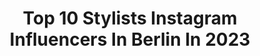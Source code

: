 ---
title: Top 10 Stylists Instagram Influencers In Berlin In 2023
description: >-
  Find top stylists Instagram influencers in Berlin in 2023. Most popular hashtags: #berlin #outfit #beauty #stylist.
platform: Instagram
hits: 38
text_top: Discover the most popular Instagram influencers on inBeat.
text_bottom: inBeat holds 38 Instagram influencers like this in Berlin, Germany for you to connect with.
profiles:
  - username: "alina_kossan"
    fullname: >-
      Аlina
    bio: >-
      STYLIST/ MODEL/ SOCIAL MEDIA MANAGER Berlin based @vivamodelsberlin content creation inquiries: alina_kossan@gmx.de
    location: "Germany"
    followers: 30279
    engagement: 685
    commentsToLikes: 0.008981
    id: ck0tyvhcro8ab0i19l6fl771l
    verified: false
    hashtags: "#ad, #filaeurope, #realitytoideaxhavaianas, #zalandostyle"
  - username: "sabirapongracz"
    fullname: >-
      SABIRA
    bio: >-
      
    location: "Germany"
    followers: 30000
    engagement: 231
    commentsToLikes: 0.047734
    id: ck6txk3yxy9tr0j71plblj7b2
    verified: false
    hashtags: "#djlife, #fashionphotography, #hair, #streetstyle"
  - username: "elena.may.xx"
    fullname: >-
      Fashion Stylist🎀Vegan Girl🌿
    bio: >-
      📍 Berlin | Heilbronn 📱 #elenamayxx 🌟@elena.may.styling
    location: "Germany"
    followers: 4788
    engagement: 913
    commentsToLikes: 0.235756
    id: ck15u4se7leln0i194lrev8bc
    verified: false
    hashtags: ""
  - username: "loulanie"
    fullname: >-
      𝐽𝑎𝑛𝑖𝑛𝑒 𝐻𝑜𝑒𝑙𝑧𝑛𝑒𝑟
    bio: >-
      FASHIONLOVER | RULEBREAKER MAGAZINLEITUNG | PR BERLIN @feineadressen Content Creator 👰🏻 to #mrbig Picker ⬇️⬇️⬇️
    location: "Germany"
    followers: 28239
    engagement: 299
    commentsToLikes: 0.059892
    id: ck14lbqrntuzh0i19spuaph6y
    verified: false
    hashtags: "#berlinmama, #fashionblogger, #ootd, #sommer"
  - username: "laurasimon8"
    fullname: >-
      Laura Simon
    bio: >-
      Blogger • Make-up Artist • Fashion Stylist 💌laurasimon.mua@gmail.com 📍 030 Berlin based ▶️ Tik Tok: laura.simon8
    location: "Germany"
    followers: 54144
    engagement: 179
    commentsToLikes: 0.029365
    id: ck9hcyfxznh600j78scrrmn9d
    verified: false
    hashtags: "#mondays, #nakdfashion, #sundays, #fridays"
  - username: "sabine_grodd"
    fullname: >-
      Sabine Grodd
    bio: >-
      Fashion Photographer 📸 based in Berlin & Booking worldwide. 🤘🏻All pictures posted are my own work 📧 info@sabinegrodd.com Homepage 👇🏼 👇🏼 👇🏼 👇🏼
    location: "Germany"
    followers: 13793
    engagement: 38
    commentsToLikes: 0.080304
    id: ck15tn95hix9r0i19q37pxalm
    verified: false
    hashtags: "#deutschlandfotograf, #photographer, #outdoor, #germanphotographer"
  - username: "nurii_b"
    fullname: >-
      𝖓𝖚𝖗𝖎•𝕭
    bio: >-
      ๏ 80s HAIR STYLIST / 📍🇩🇪 📩Termine auf Anfrage 👨🏾‍🎨Seminare/ Anfragen Per Dm 📩
    location: "Germany"
    followers: 46133
    engagement: 441
    commentsToLikes: 0.016751
    id: ck5bw5ebgl14i0i11fzmp539z
    verified: false
    hashtags: "#du, #berlin, #essencity, #istanbul"
  - username: "miras_world_com"
    fullname: >-
      Mira
    bio: >-
      * Fashion Inspo * Nordrhein Westfalen * Germany * Founder of Mira's World 📧 my@miras-world.com DSGVO und Impressum ⬇️
    location: "Germany"
    followers: 25264
    engagement: 346
    commentsToLikes: 0.322947
    id: ck14kgayupdp90i19gyzjtnyj
    verified: false
    hashtags: "#blazeroutfit, #mylibertywoman, #modeblogger, #maison123"
  - username: "aneliajaneva_official"
    fullname: >-
      🦋AneliaJaneva🦋
    bio: >-
      International Photographer, Hair&MakeUp Artist, Dancer + Performing Coach For bookings : info@aneliajaneva.de
    location: "Germany"
    followers: 18983
    engagement: 425
    commentsToLikes: 0.023092
    id: ck8sx7qysgfvt0j78ypuzygnm
    verified: false
    hashtags: "#outfit, #studiophotography, #music, #strikeapose"
  - username: "dianaschell_official"
    fullname: >-
      Diana Schell
    bio: >-
      ᴛᴠ ʜᴏꜱᴛ (ʜꜱᴇ) • ᴍᴏᴅᴇʀᴀᴛᴏʀɪɴ • ᴄᴏᴀᴄʜ - ᴋᴏɴᴛᴀᴋᴛ: ᴀɴꜰʀᴀɢᴇ@ꜱᴄʜᴇʟʟ-ᴍᴇᴅɪᴀ.ᴄᴏᴍ ᴋᴏᴏᴘᴇʀᴀᴛɪᴏɴ@ꜱᴄʜᴇʟʟ-ᴍᴇᴅɪᴀ.ᴄᴏᴍ - ʙʟᴏɴᴅʜÖʀɪɢ - ɴᴇᴜᴇ ꜱʜᴏᴡ:
    location: "Germany"
    followers: 62517
    engagement: 147
    commentsToLikes: 0.012686
    id: ck6tstva96sob0j717x9rj8vb
    verified: false
    hashtags: "#meinhse, #berlin, #entertainer, #munich"
---